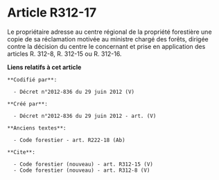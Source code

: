 # Article R312-17

Le propriétaire adresse au centre régional de la propriété forestière une copie de sa réclamation motivée au ministre chargé
des forêts, dirigée contre la décision du centre le concernant et prise en application des articles R. 312-8, 
R. 312-15 ou R. 312-16.

**Liens relatifs à cet article**

	**Codifié par**:

	  - Décret n°2012-836 du 29 juin 2012 (V)

	**Créé par**:

	  - Décret n°2012-836 du 29 juin 2012 - art. (V)

	**Anciens textes**:

	  - Code forestier - art. R222-18 (Ab)

	**Cite**:

	  - Code forestier (nouveau) - art. R312-15 (V)
	  - Code forestier (nouveau) - art. R312-8 (V)
